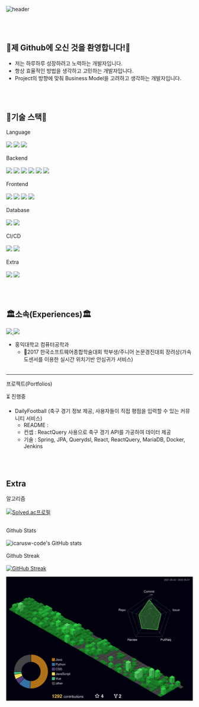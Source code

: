 ![header](https://capsule-render.vercel.app/api?type=waving&color=9980FA&height=250&section=header&text=Growing%20Developer%&fontSize=70&fontColor=ffffff&fontAlign=50&fontAlignY=40&desc=SeongJin%20Choi%20&descAlign=85)

<br/><br/>
👋제 Github에 오신 것을 환영합니다!👋
---
- 저는 하루하루 성장하려고 노력하는 개발자입니다.
- 항상 효율적인 방법을 생각하고 고민하는 개발자입니다.
- Project의 방향에 맞춰 Business Model을 고려하고 생각하는 개발자입니다.

<br/><br/>
🌳기술 스택🌳
---
Language
<br/><br/>
<img src="https://img.shields.io/badge/Java-007396?style=flat-square&logo=Java&logoColor=white"/>
<img src="https://img.shields.io/badge/Python-3766AB?style=flat-square&logo=Python&logoColor=white"/>
<img src="https://img.shields.io/badge/Javascript-ffb13b?style=flat-square&logo=javascript&logoColor=white"/>
<br/><br/>
Backend
<br/><br/>
<img src="https://img.shields.io/badge/Spring-6DB33F?style=flat-square&logo=Spring&logoColor=white"/>
<img src="https://img.shields.io/badge/SpringBoot-6DB33F?style=flat-square&logo=SpringBoot&logoColor=white"/>
<img src="https://img.shields.io/badge/SpringSecurity-6DB33F?style=flat-square&logo=SpringSecurity&logoColor=white"/>
<img src="https://img.shields.io/badge/JPA-007396?style=flat-square&logoColor=white"/>
<img src="https://img.shields.io/badge/Querydsl-0769AD?style=flat-square&logoColor=white"/>
<img src="https://img.shields.io/badge/Django-092E20?style=flat-square&logo=Django&logoColor=white"/>
<br/><br/>
Frontend
<br/><br/>
<img src="https://img.shields.io/badge/HTML-E34F26?style=flat-square&logo=HTML5&logoColor=white"/>
<img src="https://img.shields.io/badge/CSS-1572B6?style=flat-square&logo=CSS3&logoColor=white"/>
<img src="https://img.shields.io/badge/React-61DAFB?style=flat-square&logo=React&logoColor=white"/>
<img src="https://img.shields.io/badge/ReactQuery-FF4154?style=flat-square&logo=ReactQuery&logoColor=white"/>
<br/><br/>
Database
<br/><br/>
<img src="https://img.shields.io/badge/Mysql-E6B91E?style=flat-square&logo=MySql&logoColor=white"/>
<img src="https://img.shields.io/badge/MariaDB-003545?style=flat-square&logo=MariaDB&logoColor=white"/>
<br/><br/>
CI/CD
<br/><br/>
<img src="https://img.shields.io/badge/Docker-2496ED?style=flat-square&logo=Docker&logoColor=white"/>
<img src="https://img.shields.io/badge/Jenkins-2496ED?style=flat-square&logo=Jenkins&logoColor=white"/>
<br/><br/>
Extra
<br/><br/>
<img src="https://img.shields.io/badge/AWS-FF9900?style=flat-square&logo=Amazon AWS&logoColor=white"/>
<img src="https://img.shields.io/badge/Swagger-85EA2D?style=flat-square&logo=Swagger&logoColor=white"/>
<br/><br/>
<br/><br/>
  
🏛소속(Experiences)🏛
---
<p>
  <a href="https://velog.io/@icarus_w"><img src="https://img.shields.io/badge/Tech%20Blog-11B48A?style=flat-square&logo=Vimeo&logoColor=white&link=https://velog.io/@icarus_w"/>
  <a href="mailto:icarusw16@gmail.com"><img src="https://img.shields.io/badge/Gmail-d14836?style=flat-square&logo=Gmail&logoColor=white&link=icarusw16@gmail.com"/></a>
</p>

- 홍익대학교 컴퓨터공학과
  - 🥇2017 한국소프트웨어종합학술대회 학부생/주니어 논문경진대회 장려상(가속도센서를 이용한 실시간 위치기반 안심귀가 서비스)
<br/><br/>
---
프로젝트(Portfolios)
  
⏳ 진행중
- DailyFootball (축구 경기 정보 제공, 사용자들이 직접 평점을 입력할 수 있는 커뮤니티 서비스)
  - README : 
  - 컨셉 : ReactQuery 사용으로 축구 경기 API를 가공하여 데이터 제공
  - 기술 : Spring, JPA, Querydsl, React, ReactQuery, MariaDB, Docker, Jenkins
  
<br/><br/>
Extra
---
알고리즘<br/><br/>
[![Solved.ac프로필](http://mazassumnida.wtf/api/v2/generate_badge?boj=cordelia357)](https://solved.ac/{handle})
<br/><br/>

Github Stats<br/><br/>
![icarusw-code's GitHub stats](https://github-readme-stats.vercel.app/api?username=icarusw-code&show_icons=true&theme=tokyonight)
<br/><br/>
Github Streak<br/><br/>
[![GitHub Streak](http://github-readme-streak-stats.herokuapp.com?user=icarusw-code&theme=blueberry)](https://git.io/streak-stats)

![profile 3d](./profile-3d-contrib/profile-night-green.svg)




